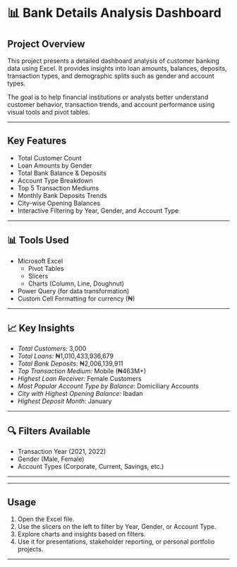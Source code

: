 # 📊 Bank Details Analysis Dashboard



##  Project Overview

This project presents a detailed dashboard analysis of customer banking data using Excel. It provides insights into loan amounts, balances, deposits, transaction types, and demographic splits such as gender and account types.

The goal is to help financial institutions or analysts better understand customer behavior, transaction trends, and account performance using visual tools and pivot tables.

---

##  Key Features

- Total Customer Count
- Loan Amounts by Gender
- Total Bank Balance & Deposits
- Account Type Breakdown
- Top 5 Transaction Mediums
- Monthly Bank Deposits Trends
- City-wise Opening Balances
- Interactive Filtering by Year, Gender, and Account Type

---

## 📊 Tools Used

- Microsoft Excel
  - Pivot Tables
  - Slicers
  - Charts (Column, Line, Doughnut)
- Power Query (for data transformation)
- Custom Cell Formatting for currency (₦)

---

## 📈 Key Insights

- *Total Customers:* 3,000
- *Total Loans:* ₦1,010,433,936,679
- *Total Bank Deposits:* ₦2,006,139,911
- *Top Transaction Medium:* Mobile (₦463M+)
- *Highest Loan Receiver:* Female Customers
- *Most Popular Account Type by Balance:* Domiciliary Accounts
- *City with Highest Opening Balance:* Ibadan
- *Highest Deposit Month:* January

---

## 🔍 Filters Available

- Transaction Year (2021, 2022)
- Gender (Male, Female)
- Account Types (Corporate, Current, Savings, etc.)

---


---

##  Usage

1. Open the Excel file.
2. Use the slicers on the left to filter by Year, Gender, or Account Type.
3. Explore charts and insights based on filters.
4. Use it for presentations, stakeholder reporting, or personal portfolio projects.

---

